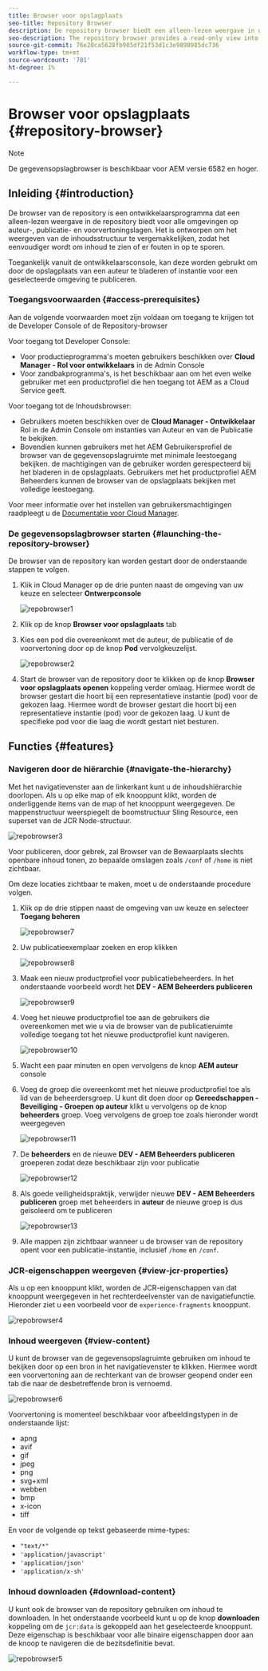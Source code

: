 ```yaml
---
title: Browser voor opslagplaats
seo-title: Repository Browser
description: De repository browser biedt een alleen-lezen weergave in de repository voor alle omgevingen op auteur-, publicatie- en voorvertoningslagen.
seo-description: The repository browser provides a read-only view into the repository for all environments on author, publish, and preview tiers.
source-git-commit: 76e28ca5628fb985df21f53d1c3e9898985dc736
workflow-type: tm+mt
source-wordcount: '781'
ht-degree: 1%

---
```



# Browser voor opslagplaats {#repository-browser}

>[!NOTE]
>
>De gegevensopslagbrowser is beschikbaar voor AEM versie 6582 en hoger.

## Inleiding {#introduction}

De browser van de repository is een ontwikkelaarsprogramma dat een alleen-lezen weergave in de repository biedt voor alle omgevingen op auteur-, publicatie- en voorvertoningslagen. Het is ontworpen om het weergeven van de inhoudsstructuur te vergemakkelijken, zodat het eenvoudiger wordt om inhoud te zien of er fouten in op te sporen.

Toegankelijk vanuit de ontwikkelaarsconsole, kan deze worden gebruikt om door de opslagplaats van een auteur te bladeren of instantie voor een geselecteerde omgeving te publiceren.

### Toegangsvoorwaarden {#access-prerequisites}

Aan de volgende voorwaarden moet zijn voldaan om toegang te krijgen tot de Developer Console of de Repository-browser

Voor toegang tot Developer Console:

* Voor productieprogramma&#39;s moeten gebruikers beschikken over **Cloud Manager - Rol voor ontwikkelaars** in de Admin Console
* Voor zandbakprogramma&#39;s, is het beschikbaar aan om het even welke gebruiker met een productprofiel die hen toegang tot AEM as a Cloud Service geeft.

Voor toegang tot de Inhoudsbrowser:

* Gebruikers moeten beschikken over de **Cloud Manager - Ontwikkelaar** Rol in de Admin Console om instanties van Auteur en van de Publicatie te bekijken.
* Bovendien kunnen gebruikers met het AEM Gebruikersprofiel de browser van de gegevensopslagruimte met minimale leestoegang bekijken. de machtigingen van de gebruiker worden gerespecteerd bij het bladeren in de opslagplaats. Gebruikers met het productprofiel AEM Beheerders kunnen de browser van de opslagplaats bekijken met volledige leestoegang.

Voor meer informatie over het instellen van gebruikersmachtigingen raadpleegt u de [Documentatie voor Cloud Manager](https://experienceleague.adobe.com/docs/experience-manager-cloud-manager/using/requirements/setting-up-users-and-roles.html).

### De gegevensopslagbrowser starten {#launching-the-repository-browser}

De browser van de repository kan worden gestart door de onderstaande stappen te volgen.

1. Klik in Cloud Manager op de drie punten naast de omgeving van uw keuze en selecteer **Ontwerpconsole**

   ![repobrowser1](/help/implementing/developing/tools/assets/repobrowser1.png)

1. Klik op de knop **Browser voor opslagplaats** tab
1. Kies een pod die overeenkomt met de auteur, de publicatie of de voorvertoning door op de knop **Pod** vervolgkeuzelijst.

   ![repobrowser2](/help/implementing/developing/tools/assets/repobrowser2.png)

1. Start de browser van de repository door te klikken op de knop **Browser voor opslagplaats openen** koppeling verder omlaag. Hiermee wordt de browser gestart die hoort bij een representatieve instantie (pod) voor de gekozen laag. Hiermee wordt de browser gestart die hoort bij een representatieve instantie (pod) voor de gekozen laag. U kunt de specifieke pod voor die laag die wordt gestart niet besturen.

## Functies {#features}

### Navigeren door de hiërarchie {#navigate-the-hierarchy}

Met het navigatievenster aan de linkerkant kunt u de inhoudshiërarchie doorlopen. Als u op elke map of elk knooppunt klikt, worden de onderliggende items van de map of het knooppunt weergegeven. De mappenstructuur weerspiegelt de boomstructuur Sling Resource, een superset van de JCR Node-structuur.

![repobrowser3](/help/implementing/developing/tools/assets/repobrowser3.png)

Voor publiceren, door gebrek, zal Browser van de Bewaarplaats slechts openbare inhoud tonen, zo bepaalde omslagen zoals `/conf` of `/home` is niet zichtbaar.

Om deze locaties zichtbaar te maken, moet u de onderstaande procedure volgen.

1. Klik op de drie stippen naast de omgeving van uw keuze en selecteer **Toegang beheren**

   ![repobrowser7](/help/implementing/developing/tools/assets/repobrowser7.png)

1. Uw publicatieexemplaar zoeken en erop klikken

   ![repobrowser8](/help/implementing/developing/tools/assets/repobrowser8.png)

1. Maak een nieuw productprofiel voor publicatiebeheerders. In het onderstaande voorbeeld wordt het **DEV - AEM Beheerders publiceren**

   ![repobrowser9](/help/implementing/developing/tools/assets/repobrowser9.png)

1. Voeg het nieuwe productprofiel toe aan de gebruikers die overeenkomen met wie u via de browser van de publicatieruimte volledige toegang tot het nieuwe productprofiel kunt navigeren.

   ![repobrowser10](/help/implementing/developing/tools/assets/repobrowser10.png)

1. Wacht een paar minuten en open vervolgens de knop **AEM auteur** console
1. Voeg de groep die overeenkomt met het nieuwe productprofiel toe als lid van de beheerdersgroep. U kunt dit doen door op **Gereedschappen - Beveiliging - Groepen op auteur** klikt u vervolgens op de knop **beheerders** groep. Voeg vervolgens de groep toe zoals hieronder wordt weergegeven

   ![repobrowser11](/help/implementing/developing/tools/assets/repobrowser11.png)

1. De **beheerders** en de nieuwe **DEV - AEM Beheerders publiceren** groeperen zodat deze beschikbaar zijn voor publicatie

   ![repobrowser12](/help/implementing/developing/tools/assets/repobrowser12.png)

1. Als goede veiligheidspraktijk, verwijder nieuwe **DEV - AEM Beheerders publiceren** groep met beheerders in **auteur** de nieuwe groep is dus geïsoleerd om te publiceren

   ![repobrowser13](/help/implementing/developing/tools/assets/repobrowser13.png)

1. Alle mappen zijn zichtbaar wanneer u de browser van de repository opent voor een publicatie-instantie, inclusief `/home` en `/conf`.

### JCR-eigenschappen weergeven {#view-jcr-properties}

Als u op een knooppunt klikt, worden de JCR-eigenschappen van dat knooppunt weergegeven in het rechterdeelvenster van de navigatiefunctie. Hieronder ziet u een voorbeeld voor de `experience-fragments` knooppunt.

![repobrowser4](/help/implementing/developing/tools/assets/repobrowser41.png)

### Inhoud weergeven {#view-content}

U kunt de browser van de gegevensopslagruimte gebruiken om inhoud te bekijken door op een bron in het navigatievenster te klikken. Hiermee wordt een voorvertoning aan de rechterkant van de browser geopend onder een tab die naar de desbetreffende bron is vernoemd.

![repobrowser6](/help/implementing/developing/tools/assets/repobrowser61.png)

Voorvertoning is momenteel beschikbaar voor afbeeldingstypen in de onderstaande lijst:

* apng
* avif
* gif
* jpeg
* png
* svg+xml
* webben
* bmp
* x-icon
* tiff

En voor de volgende op tekst gebaseerde mime-types:

* `"text/*"`
* `'application/javascript'`
* `'application/json'`
* `'application/x-sh'`

### Inhoud downloaden {#download-content}

U kunt ook de browser van de repository gebruiken om inhoud te downloaden. In het onderstaande voorbeeld kunt u op de knop **downloaden** koppeling om de `jcr:data` is gekoppeld aan het geselecteerde knooppunt. Deze eigenschap is beschikbaar voor alle binaire eigenschappen door aan de knoop te navigeren die de bezitsdefinitie bevat.

![repobrowser5](/help/implementing/developing/tools/assets/repobrowser52.png)
